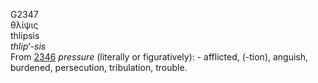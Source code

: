G2347  
θλίψις  
thlipsis  
*thlip‘-sis*  
From [2346](g2346) *pressure* (literally or figuratively): - afflicted,
(-tion), anguish, burdened, persecution, tribulation, trouble.  
